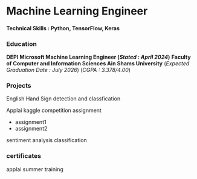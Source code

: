 # Machine Learning Engineer

#### Technical Skills : Python, TensorFlow, Keras

### Education 
**DEPI Microsoft Machine Learning Engineer  (_Stated : April 2024_)**
**Faculty of Computer and Information Sciences Ain Shams University**
(_Expected Graduation Date : July 2026_)
(_CGPA : 3.378/4.00_)

### Projects 
English Hand Sign detection and classfication

Applai kaggle competition assignment 
- assignment1
- assignment2

sentiment analysis classification

### certificates
applai summer training
